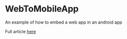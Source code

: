 # WebToMobileApp
An example of how to embed a web app in an android app

Full article [here](https://www.paolotine.it/trasformare-un-sito-web-unapp-android/)
